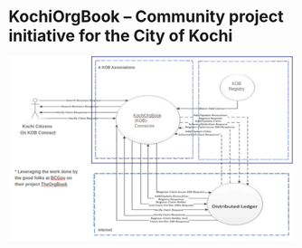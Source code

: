 # KochiOrgBook – Community project initiative for the City of Kochi​

![KOB Community initiative](img/kob_community_initiative.png)